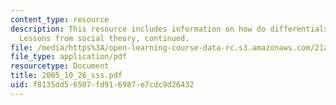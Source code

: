 ```yaml
---
content_type: resource
description: This resource includes information on how do differentials in power arise?
  Lessons from social theory, continued.
file: /media/https%3A/open-learning-course-data-rc.s3.amazonaws.com/21a-245j-power-interpersonal-organizational-and-global-dimensions-fall-2005/f8135dd56507fd916987e7cdc9d26432_2005_10_26_sss.pdf
file_type: application/pdf
resourcetype: Document
title: 2005_10_26_sss.pdf
uid: f8135dd5-6507-fd91-6987-e7cdc9d26432
---
```

